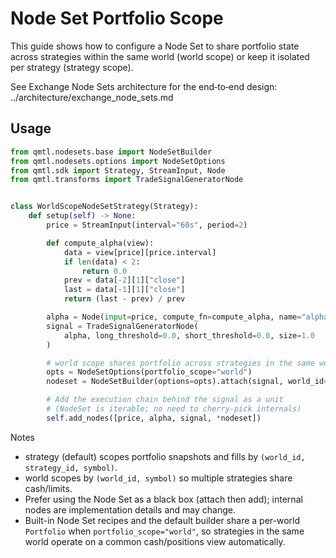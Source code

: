 # Node Set Portfolio Scope

This guide shows how to configure a Node Set to share portfolio state across strategies within the same world (world scope) or keep it isolated per strategy (strategy scope).

See Exchange Node Sets architecture for the end‑to‑end design: ../architecture/exchange_node_sets.md

## Usage

```python
from qmtl.nodesets.base import NodeSetBuilder
from qmtl.nodesets.options import NodeSetOptions
from qmtl.sdk import Strategy, StreamInput, Node
from qmtl.transforms import TradeSignalGeneratorNode


class WorldScopeNodeSetStrategy(Strategy):
    def setup(self) -> None:
        price = StreamInput(interval="60s", period=2)

        def compute_alpha(view):
            data = view[price][price.interval]
            if len(data) < 2:
                return 0.0
            prev = data[-2][1]["close"]
            last = data[-1][1]["close"]
            return (last - prev) / prev

        alpha = Node(input=price, compute_fn=compute_alpha, name="alpha")
        signal = TradeSignalGeneratorNode(
            alpha, long_threshold=0.0, short_threshold=0.0, size=1.0
        )

        # world scope shares portfolio across strategies in the same world
        opts = NodeSetOptions(portfolio_scope="world")
        nodeset = NodeSetBuilder(options=opts).attach(signal, world_id="demo", scope="world")

        # Add the execution chain behind the signal as a unit
        # (NodeSet is iterable; no need to cherry-pick internals)
        self.add_nodes([price, alpha, signal, *nodeset])
```

Notes
- strategy (default) scopes portfolio snapshots and fills by `(world_id, strategy_id, symbol)`.
- world scopes by `(world_id, symbol)` so multiple strategies share cash/limits.
- Prefer using the Node Set as a black box (attach then add); internal nodes are implementation details and may change.
- Built-in Node Set recipes and the default builder share a per-world `Portfolio` when `portfolio_scope="world"`, so strategies in the same world operate on a common cash/positions view automatically.

